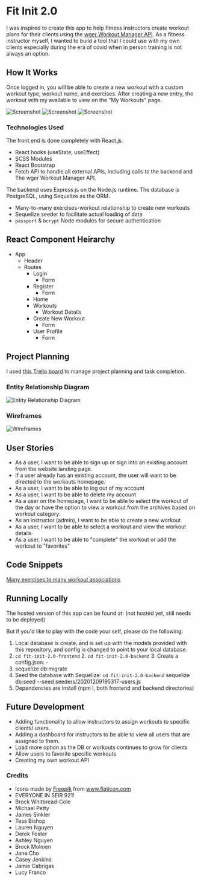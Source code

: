 # Fit Init 2.0

I was inspired to create this app to help fitness instructors create workout plans for their clients using the [wger Workout Manager API](https://wger.de/en/software/api). As a fitness instructor myself, I wanted to build a tool that I could use with my own clients especially during the era of covid when in person training is not always an option.


## How It Works

Once logged in, you will be able to create a new workout with a custom workout type, workout name, and exercises. After creating a new entry, the workout with my available to view on the "My Workouts" page. 

![Screenshot](images/homepage.png)
![Screenshot](images/createworkout.png)
![Screenshot](images/workouts.png)

### Technologies Used
The front end is done completely with React.js.
- React hooks (useState, useEffect)
- SCSS Modules
- React Bootstrap
- Fetch API to handle all external APIs, including calls to the backend and The wger Workout Manager API.

The backend uses Express.js on the Node.js runtime. The database is PostgreSQL, using Sequelize as the ORM.
- Many-to-many exercises-workout relationship to create new workouts
- Sequelize seeder to facilitate actual loading of data 
- `passport` & `bcrypt` Node modules for secure authentication

## React Component Heirarchy 

- App 
    - Header
    - Routes 
        - Login 
            - Form 
        - Register 
            - Form 
        - Home 
        - Workouts 
            - Workout Details 
        - Create New Workout 
            - Form 
        - User Profile
            - Form 
        
## Project Planning

I used [this Trello board](https://trello.com/b/YrxQNpLE/fit-init-20) to manage project planning and task completion.

### Entity Relationship Diagram 

![Entity Relationship Diagram](images/Fit-Init_2.0_ERD.png)


### Wireframes

![Wireframes](images/fit-init2.png)


## User Stories
- As a user, I want to be able to sign up or sign into an existing account from the website landing page.
- If a user already has an existing account, the user will want to be directed to the workouts homepage.
- As a user, I want to be able to log out of my account
- As a user, I want to be able to delete my account
- As a user on the homepage, I want to be able to select the workout of the day or have the option to view a workout from the archives based on workout category.
- As an instructor (admin), I want to be able to create a new workout
- As a user, I want to be able to select a workout and view the workout details
- As a user, I want to be able to "complete" the workout or add the workout to "favorites"

## Code Snippets 
[Many exercises to many workout associations](https://github.com/kelseywhallon/fit-init-2.0-backend/blob/263f8aba9c1805cd05193c7793f6a3437f7cb00f/controllers/workouts.js#L4-L29)

## Running Locally
The hosted version of this app can be found at: (not hosted yet, still needs to be deployed)

But if you'd like to play with the code your self, please do the following:

1. Local database is create, and is set up with the models provided with this repository, and config is changed to point to your local database.
2. `cd fit-init-2.0-frontend` 2. `cd fit-init-2.0-backend` 3. Create a config.json: -
3. sequelize db:migrate
4. Seed the database with Sequelize:
`cd fit-init-2.0-backend`
sequelize db:seed --seed seeders/20201209195317-users.js
5. Dependencies are install (npm i, both frontend and backend directories)

## Future Development
- Adding functionality to allow instructors to assign workouts to specific clients/ users. 
- Adding a dashboard for instructors to be able to view all users that are assigned to them. 
- Load more option as the DB or workouts continues to grow for clients
- Allow users to favorite specific workouts 
- Creating my own workout API


### Credits 
 - Icons made by <a href="http://www.freepik.com/" title="Freepik">Freepik</a> from <a href="https://www.flaticon.com/" title="Flaticon">www.flaticon.com</a>
 - EVERYONE IN SEIR 921!
 - Brock Whitbread-Cole
 - Michael Petty
 - James Sinkler
 - Tess Bishop
 - Lauren Nguyen
 - Derek Foster
 - Ashley Nguyen
 - Brock Molmen
 - Jane Cho
 - Casey Jenkins
 - Jamie Cabrigas
 - Lucy Franco
 
